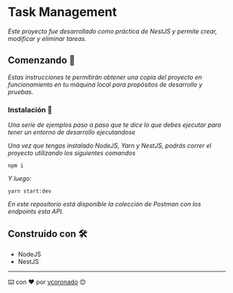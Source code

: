 # Task Management
_Este proyecto fue desarrollado como práctica de NestJS y permite crear, modificar y eliminar tareas._

## Comenzando 🚀

_Estas instrucciones te permitirán obtener una copia del proyecto en funcionamiento en tu máquina local para propósitos de desarrollo y pruebas._

### Instalación 🔧

_Una serie de ejemplos paso a paso que te dice lo que debes ejecutar para tener un entorno de desarrollo ejecutandose_

_Una vez que tengas instalado NodeJS, Yarn y NestJS, podrás correr el proyecto utilizando los siguientes comandos_

```
npm i
```

_Y luego:_

```
yarn start:dev
```

_En este repositorio está disponible la colección de Postman con los endpoints esta API._

## Construido con 🛠️

* NodeJS
* NestJS

---
⌨️ con ❤️ por [vcoronado](https://github.com/viccoronado) 😊
